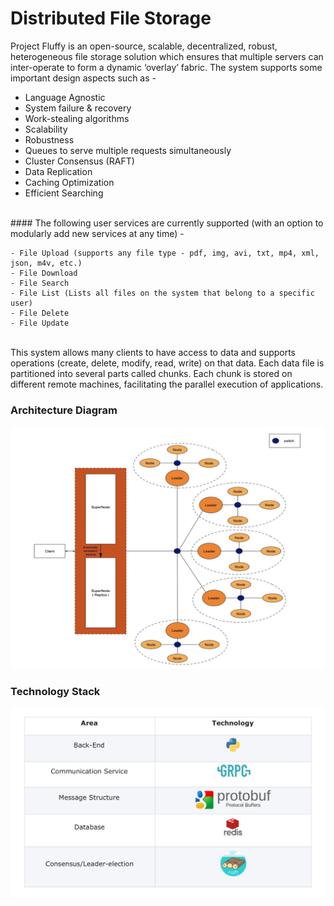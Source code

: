 # Distributed File Storage

Project Fluffy is an open-source, scalable, decentralized, robust, heterogeneous file storage solution which ensures that multiple servers can inter-operate to form a dynamic ‘overlay’ fabric.
The system supports some important design aspects such as -
- Language Agnostic
- System failure & recovery
- Work-stealing algorithms
- Scalability
- Robustness
- Queues to serve multiple requests simultaneously
- Cluster Consensus (RAFT)
- Data Replication
- Caching Optimization
- Efficient Searching
<br>
#### The following user services are currently supported (with an option to modularly add new services at any time) - 

    - File Upload (supports any file type - pdf, img, avi, txt, mp4, xml, json, m4v, etc.)
    - File Download
    - File Search
    - File List (Lists all files on the system that belong to a specific user)
    - File Delete
    - File Update
<br>
This system allows many clients to have access to data and supports operations (create, delete, modify, read, write) on that data. Each data file is partitioned into several parts called chunks. Each chunk is stored on different remote machines, facilitating the parallel execution of applications.

### Architecture Diagram

![Link to Architecture Diagram](images/ArchitectureDiagram.png)

### Technology Stack

![Link to Technology Stack Diagram](images/TechStack.png)

